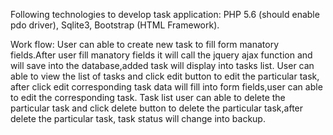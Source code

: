 Following technologies to develop task application:
PHP 5.6 (should enable pdo driver),
Sqlite3,
Bootstrap (HTML Framework).

Work flow:
User can able to create new task to fill form manatory fields.After user fill manatory fields it will call the jquery ajax function and will save into the database,added task will display into tasks list.
User can able to view the list of tasks and click edit button to edit the particular task, after click edit corresponding task data will fill into form fields,user can able to edit the corresponding task.
Task list user can able to delete the particular task and click delete button to delete the particular task,after delete the particular task, task status will change into backup.
